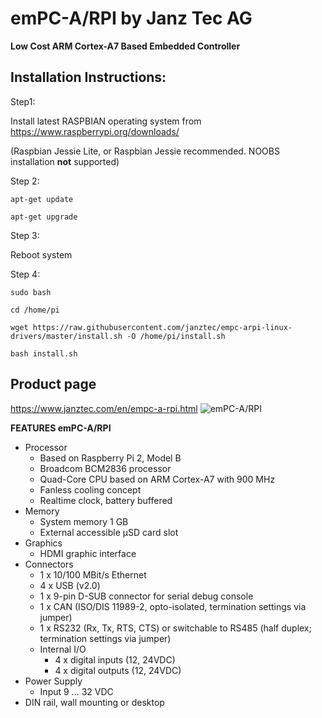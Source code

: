 # emPC-A/RPI by Janz Tec AG
**Low Cost ARM Cortex-A7 Based Embedded Controller**

## Installation Instructions:

Step1:

Install latest RASPBIAN operating system from https://www.raspberrypi.org/downloads/ 

(Raspbian Jessie Lite, or Raspbian Jessie recommended. NOOBS installation **not** supported)

Step 2:
```
apt-get update

apt-get upgrade
```

Step 3:

Reboot system

Step 4:
```
sudo bash

cd /home/pi

wget https://raw.githubusercontent.com/janztec/empc-arpi-linux-drivers/master/install.sh -O /home/pi/install.sh

bash install.sh
```

## Product page
https://www.janztec.com/en/empc-a-rpi.html
![emPC-A/RPI](https://www.janztec.com/fileadmin/user_upload/Produkte/embedded/emPC-A-RPI/janztec_produkte_embedded_emPC_RPI_raspberry_front.jpg)

**FEATURES emPC-A/RPI**
* Processor 
  * Based on Raspberry Pi 2, Model B 
  * Broadcom BCM2836 processor 
  * Quad-Core CPU based on ARM Cortex-A7  with 900 MHz 
  * Fanless cooling concept 
  * Realtime clock, battery buffered 
* Memory 
  * System memory 1 GB 
  * External accessible µSD card slot  
* Graphics 
  * HDMI graphic interface  
* Connectors  
  * 1 x 10/100 MBit/s Ethernet 
  * 4 x USB (v2.0) 
  * 1 x 9-pin D-SUB connector for serial debug console 
  * 1 x CAN (ISO/DIS 11989-2, opto-isolated, termination settings via jumper) 
  * 1 x RS232 (Rx, Tx, RTS, CTS) or switchable to RS485 (half duplex; termination settings via jumper)  
  * Internal I/O  
    * 4 x digital inputs (12, 24VDC) 
    * 4 x digital outputs (12, 24VDC)  
* Power Supply  
  * Input 9 … 32 VDC 
* DIN rail, wall mounting or desktop 






